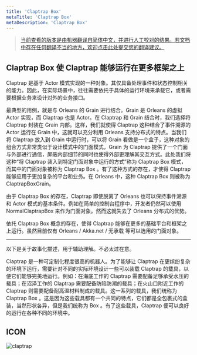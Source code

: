 ```yaml
---
title: 'Claptrap Box'
metaTitle: 'Claptrap Box'
metaDescription: 'Claptrap Box'
---
```


> [当前查看的版本是由机器翻译自简体中文，并进行人工校对的结果。若文档中存在任何翻译不当的地方，欢迎点击此处提交您的翻译建议。](https://crwd.in/newbeclaptrap)

## Claptrap Box 使 Claptrap 能够运行在更多框架之上

Claptrap 是基于 Actor 模式实现的一种对象。其仅具备处理事件和状态控制相关的能力。因此，在实际场景中，往往需要依托于具体的运行环境来承载它，或者需要根据业务来设计对外的业务接口。

最典型的用例，就是与 Orleans 的 Grain 进行结合。Grain 是 Orleans 的虚拟 Actor 实现，而 Claptrap 也是 Actor。在 Claptrap 和 Grain 结合时，我们选择将 Claptrap 封装在 Grain 内部。这样，我们就使得 Claptrap 这种结合了事件溯源的 Actor 运行在 Grain 中，这就可以充分利用 Orleans 支持分布式的特点。当我们将 Claptrap 放入到 Grain 中运行时，可以将 Grain 看做是一个盒子，这种对象的组合方式非常类似于设计模式中的门面模式，Grain 为 Claptrap 提供了一个门面与外部进行通信，屏蔽内部细节的同时也使得外部更理解其交互方式。此处我们将这种“将 Claptrap 装入到特定门面对象中运行的方式”称为 Claptrap Box 模式，而其中的门面对象被称为 Claptrap Box 。有了这种方式的存在，才使得 Claptrap 能够应用于更加复杂的平台和业务。在 Orleans 中，这种 Claptrap Box 则被称为 ClaptrapBoxGrain。

由于 Claptrap Box 的存在，Claptrap 即使脱离了 Orleans 也可以保持事件溯源和 Actor 模式的基本条件。例如在简单的控制台程序中，开发者仍然可以使用 NormalClaptrapBox 来作为门面对象。然而这就失去了 Orleans 分布式的优势。

依托 Claptrap Box 概念的存在，使得 Claptrap 能够在更多的基础平台和框架之上运行。虽然目前仅有 Orleans / Akka.net / 无承载 等可以选用的门面对象。

---

以下是关于故事化描述，用于辅助理解。不必太过在意。

Claptrap 是一种可定制化程度很高的机器人。为了能够让 Claptrap 在更缤纷复杂的环境下运行，需要针对不同的实际环境设计一些可以装载 Claptrap 的载具，以便它们能够完美地运行。例如：在海底工作的 Claptrap 需要配备足够承受水压的载具；在沼泽工作的 Claptrap 需要配备防陷防潮的载具；在火山口附近工作的 Claptrap 则需要配备耐高温材料制成的载具。这一系列的载具，我们统称为 Claptrap Box 。这是因为这些载具都有一个共同的特点，它们都是全包裹式的盒装，当然形状各异，但是我们统称为 Box 。有了这些载具，Claptrap 便可以良好的运行在各种不同的环境中。

## ICON

![claptrap](/images/claptrap_icons/claptrap_box.svg)
